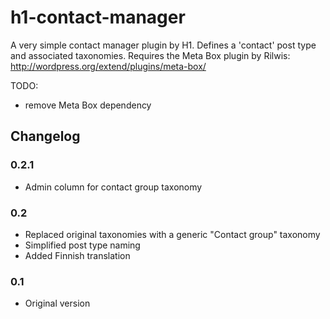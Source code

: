 # h1-contact-manager

A very simple contact manager plugin by H1. Defines a 'contact' post type and associated taxonomies. Requires the Meta Box plugin by Rilwis: http://wordpress.org/extend/plugins/meta-box/

TODO:
- remove Meta Box dependency

## Changelog

### 0.2.1
- Admin column for contact group taxonomy

### 0.2
- Replaced original taxonomies with a generic "Contact group" taxonomy
- Simplified post type naming
- Added Finnish translation

### 0.1
- Original version